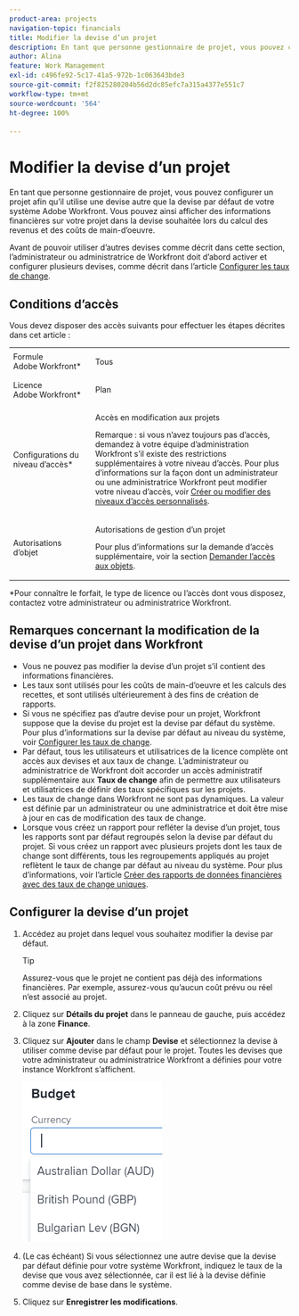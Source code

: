 ```yaml
---
product-area: projects
navigation-topic: financials
title: Modifier la devise d’un projet
description: En tant que personne gestionnaire de projet, vous pouvez configurer un projet afin qu’il utilise une devise autre que la devise par défaut de votre système Adobe Workfront. Vous pouvez ainsi afficher des informations financières sur votre projet dans la devise souhaitée lors du calcul des revenus et des coûts de main-d’oeuvre.
author: Alina
feature: Work Management
exl-id: c496fe92-5c17-41a5-972b-1c063643bde3
source-git-commit: f2f825280204b56d2dc85efc7a315a4377e551c7
workflow-type: tm+mt
source-wordcount: '564'
ht-degree: 100%

---
```


# Modifier la devise d’un projet

En tant que personne gestionnaire de projet, vous pouvez configurer un projet afin qu’il utilise une devise autre que la devise par défaut de votre système Adobe Workfront. Vous pouvez ainsi afficher des informations financières sur votre projet dans la devise souhaitée lors du calcul des revenus et des coûts de main-d’oeuvre.

Avant de pouvoir utiliser d’autres devises comme décrit dans cette section, l’administrateur ou administratrice de Workfront doit d’abord activer et configurer plusieurs devises, comme décrit dans l’article [Configurer les taux de change](../../../administration-and-setup/manage-workfront/exchange-rates/set-up-exchange-rates.md).

## Conditions d’accès

Vous devez disposer des accès suivants pour effectuer les étapes décrites dans cet article :

<table style="table-layout:auto"> 
 <col> 
 <col> 
 <tbody> 
  <tr> 
   <td role="rowheader">Formule Adobe Workfront*</td> 
   <td> <p>Tous</p> </td> 
  </tr> 
  <tr> 
   <td role="rowheader">Licence Adobe Workfront*</td> 
   <td> <p>Plan </p> </td> 
  </tr> 
  <tr> 
   <td role="rowheader">Configurations du niveau d’accès*</td> 
   <td> <p>Accès en modification aux projets</p> <p>Remarque : si vous n’avez toujours pas d’accès, demandez à votre équipe d’administration Workfront s’il existe des restrictions supplémentaires à votre niveau d’accès. Pour plus d’informations sur la façon dont un administrateur ou une administratrice Workfront peut modifier votre niveau d’accès, voir <a href="../../../administration-and-setup/add-users/configure-and-grant-access/create-modify-access-levels.md" class="MCXref xref">Créer ou modifier des niveaux d’accès personnalisés</a>.</p> </td> 
  </tr> 
  <tr> 
   <td role="rowheader">Autorisations d’objet</td> 
   <td> <p>Autorisations de gestion d’un projet</p> <p>Pour plus d’informations sur la demande d’accès supplémentaire, voir la section <a href="../../../workfront-basics/grant-and-request-access-to-objects/request-access.md" class="MCXref xref">Demander l’accès aux objets</a>.</p> </td> 
  </tr> 
 </tbody> 
</table>

&#42;Pour connaître le forfait, le type de licence ou l’accès dont vous disposez, contactez votre administrateur ou administratrice Workfront.

## Remarques concernant la modification de la devise d’un projet dans Workfront

* Vous ne pouvez pas modifier la devise d’un projet s’il contient des informations financières.
* Les taux sont utilisés pour les coûts de main-d’oeuvre et les calculs des recettes, et sont utilisés ultérieurement à des fins de création de rapports.
* Si vous ne spécifiez pas d’autre devise pour un projet, Workfront suppose que la devise du projet est la devise par défaut du système. Pour plus d’informations sur la devise par défaut au niveau du système, voir [Configurer les taux de change](../../../administration-and-setup/manage-workfront/exchange-rates/set-up-exchange-rates.md).
* Par défaut, tous les utilisateurs et utilisatrices de la licence complète ont accès aux devises et aux taux de change. L’administrateur ou administratrice de Workfront doit accorder un accès administratif supplémentaire aux **Taux de change** afin de permettre aux utilisateurs et utilisatrices de définir des taux spécifiques sur les projets.
* Les taux de change dans Workfront ne sont pas dynamiques. La valeur est définie par un administrateur ou une administratrice et doit être mise à jour en cas de modification des taux de change.
* Lorsque vous créez un rapport pour refléter la devise d’un projet, tous les rapports sont par défaut regroupés selon la devise par défaut du projet. Si vous créez un rapport avec plusieurs projets dont les taux de change sont différents, tous les regroupements appliqués au projet reflètent le taux de change par défaut au niveau du système. Pour plus d’informations, voir l’article [Créer des rapports de données financières avec des taux de change uniques](../../../reports-and-dashboards/reports/creating-and-managing-reports/create-financial-data-reports-unique-exchange-rates.md).

## Configurer la devise d’un projet

1. Accédez au projet dans lequel vous souhaitez modifier la devise par défaut.

   >[!TIP]
   >
   >Assurez-vous que le projet ne contient pas déjà des informations financières. Par exemple, assurez-vous qu’aucun coût prévu ou réel n’est associé au projet.

1. Cliquez sur **Détails du projet** dans le panneau de gauche, puis accédez à la zone **Finance**.
1. Cliquez sur **Ajouter** dans le champ **Devise** et sélectionnez la devise à utiliser comme devise par défaut pour le projet. Toutes les devises que votre administrateur ou administratrice Workfront a définies pour votre instance Workfront s’affichent.

   ![](assets/currency-on-project-expanded-nwe.png)

1. (Le cas échéant) Si vous sélectionnez une autre devise que la devise par défaut définie pour votre système Workfront, indiquez le taux de la devise que vous avez sélectionnée, car il est lié à la devise définie comme devise de base dans le système.
1. Cliquez sur **Enregistrer les modifications**.

